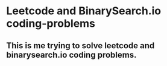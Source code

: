 # Leetcode and BinarySearch.io coding-problems
## This is me trying to solve leetcode and binarysearch.io coding problems.
